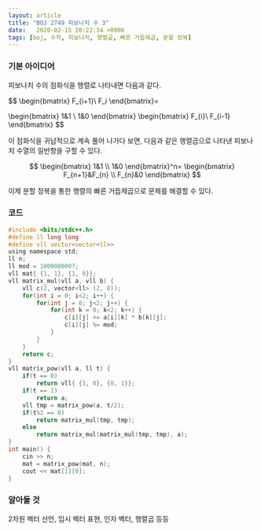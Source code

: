 ```yaml
---
layout: article
title: "BOJ 2749 피보나치 수 3"
date:   2020-02-15 20:22:34 +0900
tags: [boj, 수학, 피보나치, 행렬곱, 빠른 거듭제곱, 분할 정복]
---
```

### 기본 아이디어
피보나치 수의 점화식을 행렬로 나타내면 다음과 같다.

$$
\begin{bmatrix}
 F_{i+1}\\ 
 F_i
\end{bmatrix}=

\begin{bmatrix}
 1&1 \\ 
 1&0 
\end{bmatrix}
\begin{bmatrix}
 F_{i}\\
 F_{i-1}
\end{bmatrix}
$$

이 점화식을 귀납적으로 계속 풀어 나가다 보면, 다음과 같은 행렬곱으로 나타낸 피보나치 수열의 일반항을 구할 수 있다.

$$
\begin{bmatrix}
 1&1 \\ 
 1&0 
\end{bmatrix}^n=
\begin{bmatrix}
 F_{n+1}&F_{n} \\ 
 F_{n}&0 
\end{bmatrix}
$$

이제 분할 정복을 통한 행렬의 빠른 거듭제곱으로 문제를 해결할 수 있다.

### 코드
~~~c
#include <bits/stdc++.h>
#define ll long long
#define vll vector<vector<ll>>
using namespace std;
ll n;
ll mod = 1000000007;
vll mat{ {1, 1}, {1, 0}};
vll matrix_mul(vll a, vll b) {
    vll c(2, vector<ll> (2, 0));
    for(int i = 0; i<2; i++) {
        for(int j = 0; j<2; j++) {
            for(int k = 0; k<2; k++) {
                c[i][j] += a[i][k] * b[k][j];
                c[i][j] %= mod;
            }
        }
    }
    return c;
}
vll matrix_pow(vll a, ll t) {
    if(t == 0)
        return vll{ {1, 0}, {0, 1}};
    if(t == 1)
        return a;
    vll tmp = matrix_pow(a, t/2);
    if(t%2 == 0)
        return matrix_mul(tmp, tmp);
    else
        return matrix_mul(matrix_mul(tmp, tmp), a);
}
int main() {
    cin >> n;
    mat = matrix_pow(mat, n);
    cout << mat[1][0];
}
~~~

### 알아둘 것
2차원 벡터 선언, 임시 벡터 표현, 인자 벡터, 행렬곱 등등
